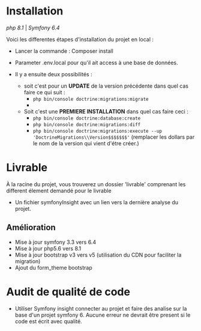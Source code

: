 # Installation

_php 8.1_ | _Symfony 6.4_

Voici les differentes étapes d'installation du projet en local :
- Lancer la commande : Composer install
- Parameter .env.local pour qu'il ait access à une base de données.


- Il y a ensuite deux possibilités : 
  - soit c'est pour un __UPDATE__ de la version précédente dans quel cas faire ce qui suit :
    - `php bin/console doctrine:migrations:migrate`
    - 
  - Soit c'est une __PREMIERE INSTALLATION__ dans quel cas faire ceci :
      - `php bin/console doctrine:database:create`
      - `php bin/console doctrine:migrations:diff`
      - `php bin/console doctrine:migrations:execute --up 'DoctrineMigrations\\Version$$$$$$$'` (remplacer les dollars par le nom de la version qui vient d'étre créer.)

# Livrable

À la racine du projet, vous trouverez un dossier 'livrable' comprenant les different élement demandé pour le livrable
- Un fichier symfonyInsight avec un lien vers la dernière analyse du projet.


## Amélioration

- Mise à jour symfony 3.3 vers 6.4
- Mise à jour php5.6 vers 8.1
- Mise à jour bootstrap v3 vers v5 (utilisation du CDN pour faciliter la migration)
- Ajout du form_theme bootstrap

# Audit de qualité de code

- Utiliser Symfony insight connecter au projet et faire des analise sur la base d'un projet symfony 6. Aucune erreur ne devrait être present si le code est écrit avec qualité. 
